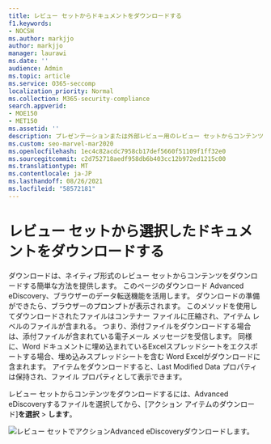 ```yaml
---
title: レビュー セットからドキュメントをダウンロードする
f1.keywords:
- NOCSH
ms.author: markjjo
author: markjjo
manager: laurawi
ms.date: ''
audience: Admin
ms.topic: article
ms.service: O365-seccomp
localization_priority: Normal
ms.collection: M365-security-compliance
search.appverid:
- MOE150
- MET150
ms.assetid: ''
description: プレゼンテーションまたは外部レビュー用のレビュー セットからコンテンツを選択Advanced eDiscoveryダウンロードする方法について説明します。
ms.custom: seo-marvel-mar2020
ms.openlocfilehash: 1ec4c82acdc7958cb17def5660f51109f1ff32e0
ms.sourcegitcommit: c2d752718aedf958db6b403cc12b972ed1215c00
ms.translationtype: MT
ms.contentlocale: ja-JP
ms.lasthandoff: 08/26/2021
ms.locfileid: "58572181"
---
```

# <a name="download-selected-documents-from-a-review-set"></a>レビュー セットから選択したドキュメントをダウンロードする

ダウンロードは、ネイティブ形式のレビュー セットからコンテンツをダウンロードする簡単な方法を提供します。 このページのダウンロード Advanced eDiscovery、ブラウザーのデータ転送機能を活用します。 ダウンロードの準備ができたら、ブラウザーのプロンプトが表示されます。 このメソッドを使用してダウンロードされたファイルはコンテナー ファイルに圧縮され、アイテム レベルのファイルが含まれる。 つまり、添付ファイルをダウンロードする場合は、添付ファイルが含まれている電子メール メッセージを受信します。 同様に、Word ドキュメントに埋め込まれているExcelスプレッドシートをエクスポートする場合、埋め込みスプレッドシートを含む Word Excelがダウンロードに含まれます。 アイテムをダウンロードすると、Last Modified Data プロパティは保持され、ファイル プロパティとして表示できます。

レビュー セットからコンテンツをダウンロードするには、Advanced eDiscoveryするファイルを選択してから、[アクション アイテムのダウンロード]**を選択**  >  **します**。

![レビュー セットでアクションAdvanced eDiscoveryダウンロードします。](../media/eDiscoDownload.png)
